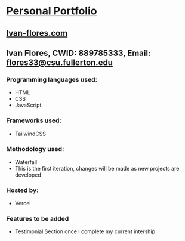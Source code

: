 # [Personal Portfolio](http://www.ivan-flores.com)
## [Ivan-flores.com](http://www.ivan-flores.com)
## Ivan Flores, CWID: 889785333, Email: flores33@csu.fullerton.edu
### Programming languages used:
- HTML
- CSS
- JavaScript
### Frameworks used: 
- TailwindCSS
### Methodology used:
- Waterfall
- This is the first iteration, changes will be made as new projects are developed

### Hosted by:
- Vercel

### Features to be added
- Testimonial Section once I complete my current intership



